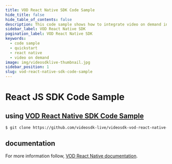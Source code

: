 ```yaml
---
title: VOD React Native SDK Code Sample
hide_title: false
hide_table_of_contents: false
description: This code sample shows how to integrate video on demand in your application on client side using React Native SDK.
sidebar_label: VOD React Native SDK
pagination_label: VOD React Native SDK
keywords:
  - code sample
  - quickstart
  - react native
  - video on demand
image: img/videosdklive-thumbnail.jpg
sidebar_position: 1
slug: vod-react-native-sdk-code-sample
---
```


# React JS SDK Code Sample

## using [VOD React Native SDK Code Sample](https://github.com/videosdk-live/videosdk-vod-react-native-api-example)

```sh
$ git clone https://github.com/videosdk-live/videosdk-vod-react-native-api-example
```

## documentation

For more information follow, [VOD React Native documentation](https://docs.videosdk.live/docs/video-on-demand/intro).
